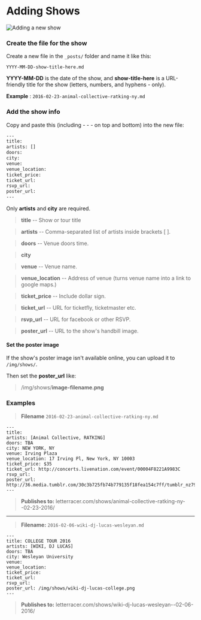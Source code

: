 # Adding Shows
![Adding a new show](http://letterracer.github.io/img/reference/new-show.gif)
### Create the file for the show
Create a new file in the `_posts/` folder and name it like this:

`YYYY-MM-DD-show-title-here.md`

__YYYY-MM-DD__ is the date of the show, and __show-title-here__ is a URL-friendly title for the show (letters, numbers, and hyphens - only).

__Example__ :
`2016-02-23-animal-collective-ratking-ny.md`


### Add the show info
Copy and paste this (including - - - on top and bottom) into the new file:

```html
---
title: 
artists: []
doors: 
city: 
venue: 
venue_location: 
ticket_price: 
ticket_url: 
rsvp_url: 
poster_url: 
---
```

Only __artists__ and __city__ are required.

> __title__ -- Show or tour title

> __artists__ -- Comma-separated list of artists inside brackets [ ].

> __doors__ -- Venue doors time.

> __city__

> __venue__ -- Venue name.

> __venue_location__ -- Address of venue (turns venue name into a link to google maps.)

> __ticket_price__ -- Include dollar sign.

> __ticket_url__ -- URL for ticketfly, ticketmaster etc.

> __rsvp_url__ -- URL for facebook or other RSVP.

> __poster_url__ -- URL to the show's handbill image.

#### Set the poster image

If the show's poster image isn't available online, you can upload it to ```/img/shows/```.

Then set the __poster_url__ like:
>/img/shows/__image-filename.png__



### Examples

>__Filename__
`2016-02-23-animal-collective-ratking-ny.md`
```
---
title: 
artists: [Animal Collective, RATKING]
doors: TBA
city: NEW YORK, NY
venue: Irving Plaza
venue_location: 17 Irving Pl, New York, NY 10003
ticket_price: $35
ticket_url: http://concerts.livenation.com/event/00004F8221A9983C
rsvp_url:
poster_url: http://36.media.tumblr.com/30c3b725fb74b779135f18fea154c7ff/tumblr_nz79tpmmS91r7b78bo1_500.png
---
```
>__Publishes to:__
letterracer.com/shows/animal-collective-ratking-ny--02-23-2016/

------------

>__Filename:__
`2016-02-06-wiki-dj-lucas-wesleyan.md`
```
---
title: COLLEGE TOUR 2016
artists: [WIKI, DJ LUCAS]
doors: TBA
city: Wesleyan University
venue:
venue_location:
ticket_price:
ticket_url:
rsvp_url:
poster_url: /img/shows/wiki-dj-lucas-college.png
---
```
>__Publishes to:__
letterracer.com/shows/wiki-dj-lucas-wesleyan--02-06-2016/